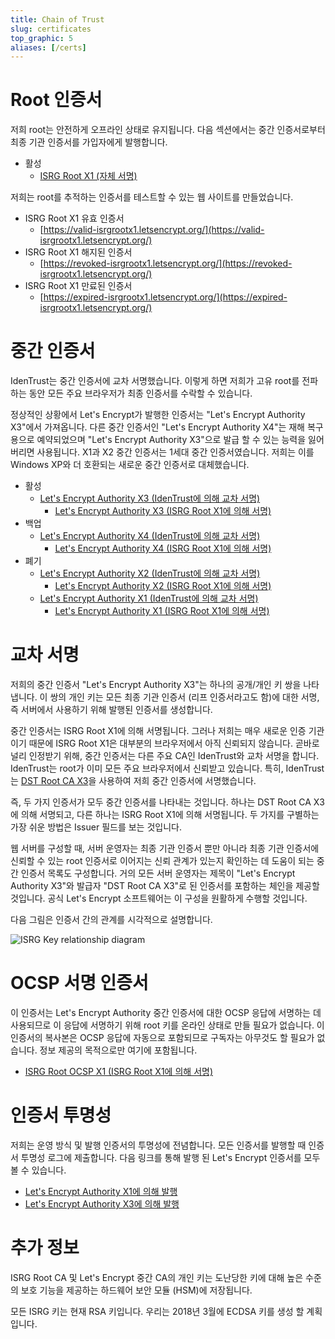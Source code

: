 ```yaml
---
title: Chain of Trust
slug: certificates
top_graphic: 5
aliases: [/certs]
---
```


# Root 인증서

저희 root는 안전하게 오프라인 상태로 유지됩니다. 다음 섹션에서는 중간 인증서로부터 최종 기관 인증서를 가입자에게 발행합니다.

* 활성
  * [ISRG Root X1 (자체 서명)](/certs/isrgrootx1.pem.txt)

저희는 root를 추적하는 인증서를 테스트할 수 있는 웹 사이트를 만들었습니다.

* ISRG Root X1 유효 인증서
  * [https://valid-isrgrootx1.letsencrypt.org/](https://valid-isrgrootx1.letsencrypt.org/)
* ISRG Root X1 해지된 인증서
  * [https://revoked-isrgrootx1.letsencrypt.org/](https://revoked-isrgrootx1.letsencrypt.org/)
* ISRG Root X1 만료된 인증서
  * [https://expired-isrgrootx1.letsencrypt.org/](https://expired-isrgrootx1.letsencrypt.org/)

# 중간 인증서

IdenTrust는 중간 인증서에 교차 서명했습니다. 이렇게 하면 저희가 고유 root를 전파하는 동안 모든 주요 브라우저가 최종 인증서를 수락할 수 있습니다.

정상적인 상황에서 Let's Encrypt가 발행한 인증서는 "Let's Encrypt Authority X3"에서 가져옵니다. 다른 중간 인증서인 "Let's Encrypt Authority X4"는 재해 복구용으로 예약되었으며 "Let's Encrypt Authority X3"으로 발급 할 수 있는 능력을 잃어버리면 사용됩니다. X1과 X2 중간 인증서는 1세대 중간 인증서였습니다. 저희는 이를 Windows XP와 더 호환되는 새로운 중간 인증서로 대체했습니다.

* 활성
  * [Let's Encrypt Authority X3 (IdenTrust에 의해 교차 서명)](/certs/lets-encrypt-x3-cross-signed.pem.txt)
    * [Let's Encrypt Authority X3 (ISRG Root X1에 의해 서명)](/certs/letsencryptauthorityx3.pem.txt)
* 백업
  * [Let's Encrypt Authority X4 (IdenTrust에 의해 교차 서명)](/certs/lets-encrypt-x4-cross-signed.pem.txt)
    * [Let's Encrypt Authority X4 (ISRG Root X1에 의해 서명)](/certs/letsencryptauthorityx4.pem.txt)
* 폐기
  * [Let's Encrypt Authority X2 (IdenTrust에 의해 교차 서명)](/certs/lets-encrypt-x2-cross-signed.pem.txt)
    * [Let's Encrypt Authority X2 (ISRG Root X1에 의해 서명)](/certs/letsencryptauthorityx2.pem.txt)
  * [Let's Encrypt Authority X1 (IdenTrust에 의해 교차 서명)](/certs/lets-encrypt-x1-cross-signed.pem.txt)
    * [Let's Encrypt Authority X1 (ISRG Root X1에 의해 서명)](/certs/letsencryptauthorityx1.pem.txt)

# 교차 서명

저희의 중간 인증서 "Let's Encrypt Authority X3"는 하나의 공개/개인 키 쌍을 나타냅니다. 이 쌍의 개인 키는 모든 최종 기관 인증서 (리프 인증서라고도 함)에 대한 서명, 즉 서버에서 사용하기 위해 발행된 인증서를 생성합니다.

중간 인증서는 ISRG Root X1에 의해 서명됩니다. 그러나 저희는 매우 새로운 인증 기관이기 때문에 ISRG Root X1은 대부분의 브라우저에서 아직 신뢰되지 않습니다. 곧바로 널리 인정받기 위해, 중간 인증서는 다른 주요 CA인 IdenTrust와 교차 서명을 합니다. IdenTrust는 root가 이미 모든 주요 브라우저에서 신뢰받고 있습니다. 특히, IdenTrust는 [DST Root CA X3](https://www.identrust.com/certificates/trustid/root-download-x3.html)을 사용하여 저희 중간 인증서에 서명했습니다.

즉, 두 가지 인증서가 모두 중간 인증서를 나타내는 것입니다. 하나는 DST Root CA X3에 의해 서명되고, 다른 하나는 ISRG Root X1에 의해 서명됩니다. 두 가지를 구별하는 가장 쉬운 방법은 Issuer 필드를 보는 것입니다.

웹 서버를 구성할 때, 서버 운영자는 최종 기관 인증서 뿐만 아니라 최종 기관 인증서에 신뢰할 수 있는 root 인증서로 이어지는 신뢰 관계가 있는지 확인하는 데 도움이 되는 중간 인증서 목록도 구성합니다. 거의 모든 서버 운영자는 제목이 "Let's Encrypt Authority X3"와 발급자 "DST Root CA X3"로 된 인증서를 포함하는 체인을 제공할 것입니다. 공식 Let's Encrypt 소프트웨어는 이 구성을 원활하게 수행할 것입니다.

다음 그림은 인증서 간의 관계를 시각적으로 설명합니다.

<img src="/certs/isrg-keys.png" alt="ISRG Key relationship diagram">

# OCSP 서명 인증서

이 인증서는 Let's Encrypt Authority 중간 인증서에 대한 OCSP 응답에 서명하는 데 사용되므로 이 응답에 서명하기 위해 root 키를 온라인 상태로 만들 필요가 없습니다. 이 인증서의 복사본은 OCSP 응답에 자동으로 포함되므로 구독자는 아무것도 할 필요가 없습니다. 정보 제공의 목적으로만 여기에 포함됩니다.

* [ISRG Root OCSP X1 (ISRG Root X1에 의해 서명)](/certs/isrg-root-ocsp-x1.pem.txt)

# 인증서 투명성

저희는 운영 방식 및 발행 인증서의 투명성에 전념합니다. 모든 인증서를 발행할 때 인증서 투명성 로그에 제출합니다. 다음 링크를 통해 발행 된 Let's Encrypt 인증서를 모두 볼 수 있습니다.

* [Let's Encrypt Authority X1에 의해 발행](https://crt.sh/?Identity=%25&iCAID=7395)
* [Let's Encrypt Authority X3에 의해 발행](https://crt.sh/?Identity=%25&iCAID=16418)

# 추가 정보

ISRG Root CA 및 Let's Encrypt 중간 CA의 개인 키는 도난당한 키에 대해 높은 수준의 보호 기능을 제공하는 하드웨어 보안 모듈 (HSM)에 저장됩니다.

모든 ISRG 키는 현재 RSA 키입니다. 우리는 2018년 3월에 ECDSA 키를 생성 할 계획입니다.
